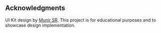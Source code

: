## Acknowledgments
UI Kit design by [Munir SR](https://ui8.net/munirsr).
This project is for educational purposes and to showcase design implementation.

